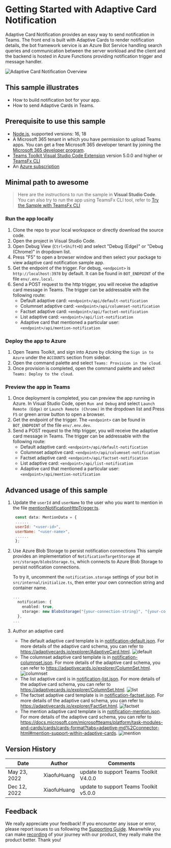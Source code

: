 # Getting Started with Adaptive Card Notification

Adaptive Card Notification provides an easy way to send notification in Teams. The front end is built with Adaptive Cards to render notification details, the bot framework service is an Azure Bot Service handling search queries and communication between the server workload and the client and the backend is hosted in Azure Functions providing notification trigger and message handler.

![Adaptive Card Notification Overview](images/adaptivecard.gif)

## This sample illustrates
- How to build notification bot for your app.
- How to send Adaptive Cards in Teams.

## Prerequisite to use this sample
- [Node.js](https://nodejs.org/), supported versions: 16, 18
- A Microsoft 365 tenant in which you have permission to upload Teams apps. You can get a free Microsoft 365 developer tenant by joining the [Microsoft 365 developer program](https://developer.microsoft.com/en-us/microsoft-365/dev-program).
- [Teams Toolkit Visual Studio Code Extension](https://aka.ms/teams-toolkit) version 5.0.0 and higher or [TeamsFx CLI](https://aka.ms/teamsfx-cli)
- An [Azure subscription](https://azure.microsoft.com/en-us/free/)

## Minimal path to awesome
>Here are the instructions to run the sample in **Visual Studio Code**. You can also try to run the app using TeamsFx CLI tool, refer to [Try the Sample with TeamsFx CLI](cli.md)

### Run the app locally
1. Clone the repo to your local workspace or directly download the source code.
1. Open the project in Visual Studio Code.
1. Open Debug View (`Ctrl+Shift+D`) and select "Debug (Edge)" or "Debug (Chrome)" in dropdown list.
1. Press "F5" to open a browser window and then select your package to view adaptive card notification sample app.
1. Get the endpoint of the trigger. For debug, `<endpoint>` is `http://localhost:3978` by default. It can be found in `BOT_ENDPOINT` of the file `env/.env.local`.
1. Send a POST request to the http trigger, you will receive the adaptive card message in Teams. The trigger can be addressable with the following route:
    - Default adaptive card: `<endpoint>/api/default-notification`
    - Columnset adaptive card: `<endpoint>/api/columnset-notification`
    - Factset adaptive card: `<endpoint>/api/factset-notification`
    - List adaptive card: `<endpoint>/api/list-notification`
    - Adaptive card that mentioned a particular user: `<endpoint>/api/mention-notification`

### Deploy the app to Azure
1. Open Teams Toolkit, and sign into Azure by clicking the `Sign in to Azure` under the `ACCOUNTS` section from sidebar.
1. Open the command palette and select `Teams: Provision in the cloud`.
1. Once provision is completed, open the command palette and select `Teams: Deploy to the cloud`.

### Preview the app in Teams
1. Once deployment is completed, you can preview the app running in Azure. In Visual Studio Code, open `Run and Debug` and select `Launch Remote (Edge)` or `Launch Remote (Chrome)` in the dropdown list and Press `F5` or green arrow button to open a browser.
2. Get the endpoint of the trigger. The `<endpoint>` can be found in `BOT_ENDPOINT` of the file `env/.env.dev`.
3. Send a POST request to the http trigger, you will receive the adaptive card message in Teams. The trigger can be addressable with the following route:
    - Default adaptive card: `<endpoint>/api/default-notification`
    - Columnset adaptive card: `<endpoint>/api/columnset-notification`
    - Factset adaptive card: `<endpoint>/api/factset-notification`
    - List adaptive card: `<endpoint>/api/list-notification`
    - Adaptive card that mentioned a particular user: `<endpoint>/api/mention-notification`

## Advanced usage of this sample
1. Update the `userId` and `userName` to the user who you want to mention in the file [mentionNotificationHttpTrigger.ts](src/mentionNotificationHttpTrigger.ts).
   ```js
    const data: MentionData = {
    ......
    userId: "<user-id>",
    userName: "<user-name>",
    ......
    };
    ```
1. Use Azure Blob Storage to persist notification connections
   This sample provides an implementation of `NotificationTargetStorage` at `src/storage/blobsStorage.ts`, which connects to Azure Blob Storage to persist notification connections.

   To try it, uncomment the `notification.storage` settings of your bot in `src/internal/initialize.ts`, then enter your own connection string and container name.
    ``` typescript
    ...
      notification: {
        enabled: true,
        storage: new BlobsStorage("{your-connection-string}", "{your-container-name}"),
      },
    ...
    ```
1. Author an adaptive card
    - The default adaptive card template is in [notification-default.json](bot/src/adaptiveCards/notification-default.json). For more details of the adaptive card schema, you can refer to https://adaptivecards.io/explorer/AdaptiveCard.html.
      ![default](./images/default.jpg)
    - The columnset adaptive card template is in [notification-columnset.json](bot/src/adaptiveCards/notification-columnset.json). For more details of the adaptive card schema, you can refer to https://adaptivecards.io/explorer/ColumnSet.html.
      ![columnset](./images/columnset.jpg)
    - The list adaptive card is in [notification-list.json](bot/src/adaptiveCards/notification-list.json). For more details of the adaptive card schema, you can refer to https://adaptivecards.io/explorer/ColumnSet.html.
      ![list](./images/list.jpg)
    - The factset adaptive card template is in [notification-factset.json](bot/src/adaptiveCards/notification-factset.json). For more details of the adaptive card schema, you can refer to https://adaptivecards.io/explorer/FactSet.html.
      ![factset](./images/factset.jpg)
    - The mention adaptive card template is in [notification-mention.json](bot/src/adaptiveCards/notification-mention.json). For more details of the adaptive card schema, you can refer to https://docs.microsoft.com/microsoftteams/platform/task-modules-and-cards/cards/cards-format?tabs=adaptive-md%2Cconnector-html#mention-support-within-adaptive-cards.
      ![mention](./images/mention.jpg)

## Version History
| Date         | Author       | Comments                               |
| ------------ | ------------ | -------------------------------------- |
| May 23, 2022 | XiaofuHuang  | update to support Teams Toolkit V4.0.0 |
| Dec 12, 2022 | XiaofuHuang  | update to support Teams Toolkit v5.0.0 |

## Feedback
We really appreciate your feedback! If you encounter any issue or error, please report issues to us following the [Supporting Guide](https://github.com/OfficeDev/TeamsFx-Samples/blob/dev/SUPPORT.md). Meanwhile you can make [recording](https://aka.ms/teamsfx-record) of your journey with our product, they really make the product better. Thank you!
